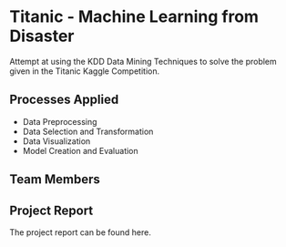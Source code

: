# Titanic - Machine Learning from Disaster

Attempt at using the KDD Data Mining Techniques to solve the problem given in the Titanic Kaggle Competition.

## Processes Applied
- Data Preprocessing
- Data Selection and Transformation 
- Data Visualization 
- Model Creation and Evaluation

## Team Members

## Project Report 
The project report can be found here.
